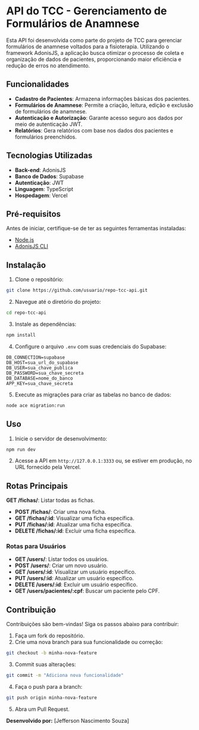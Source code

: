 # API do TCC - Gerenciamento de Formulários de Anamnese

Esta API foi desenvolvida como parte do projeto de TCC para gerenciar formulários de anamnese voltados para a fisioterapia. Utilizando o framework AdonisJS, a aplicação busca otimizar o processo de coleta e organização de dados de pacientes, proporcionando maior eficiência e redução de erros no atendimento.

## Funcionalidades

- **Cadastro de Pacientes**: Armazena informações básicas dos pacientes.
- **Formulários de Anamnese**: Permite a criação, leitura, edição e exclusão de formulários de anamnese.
- **Autenticação e Autorização**: Garante acesso seguro aos dados por meio de autenticação JWT.
- **Relatórios**: Gera relatórios com base nos dados dos pacientes e formulários preenchidos.

## Tecnologias Utilizadas

- **Back-end**: AdonisJS
- **Banco de Dados**: Supabase
- **Autenticação**: JWT
- **Linguagem**: TypeScript
- **Hospedagem**: Vercel

## Pré-requisitos

Antes de iniciar, certifique-se de ter as seguintes ferramentas instaladas:

- [Node.js](https://nodejs.org/)
- [AdonisJS CLI](https://docs.adonisjs.com/guides/installation)

## Instalação

1. Clone o repositório:

```bash
git clone https://github.com/usuario/repo-tcc-api.git
```

2. Navegue até o diretório do projeto:

```bash
cd repo-tcc-api
```

3. Instale as dependências:

```bash
npm install
```

4. Configure o arquivo `.env` com suas credenciais do Supabase:

```env
DB_CONNECTION=supabase
DB_HOST=sua_url_do_supabase
DB_USER=sua_chave_publica
DB_PASSWORD=sua_chave_secreta
DB_DATABASE=nome_do_banco
APP_KEY=sua_chave_secreta
```

5. Execute as migrações para criar as tabelas no banco de dados:

```bash
node ace migration:run
```

## Uso

1. Inicie o servidor de desenvolvimento:

```bash
npm run dev
```

2. Acesse a API em `http://127.0.0.1:3333` ou, se estiver em produção, no URL fornecido pela Vercel.

## Rotas Principais
 **GET /fichas/**: Listar todas as fichas.
- **POST /fichas/**: Criar uma nova ficha.
- **GET /fichas/:id**: Visualizar uma ficha específica.
- **PUT /fichas/:id**: Atualizar uma ficha específica.
- **DELETE /fichas/:id**: Excluir uma ficha específica.

### Rotas para Usuários

- **GET /users/**: Listar todos os usuários.
- **POST /users/**: Criar um novo usuário.
- **GET /users/:id**: Visualizar um usuário específico.
- **PUT /users/:id**: Atualizar um usuário específico.
- **DELETE /users/:id**: Excluir um usuário específico.
- **GET /users/pacientes/:cpf**: Buscar um paciente pelo CPF.
## Contribuição

Contribuições são bem-vindas! Siga os passos abaixo para contribuir:

1. Faça um fork do repositório.
2. Crie uma nova branch para sua funcionalidade ou correção:

```bash
git checkout -b minha-nova-feature
```

3. Commit suas alterações:

```bash
git commit -m "Adiciona nova funcionalidade"
```

4. Faça o push para a branch:

```bash
git push origin minha-nova-feature
```

5. Abra um Pull Request.


**Desenvolvido por:** [Jefferson Nascimento Souza]
